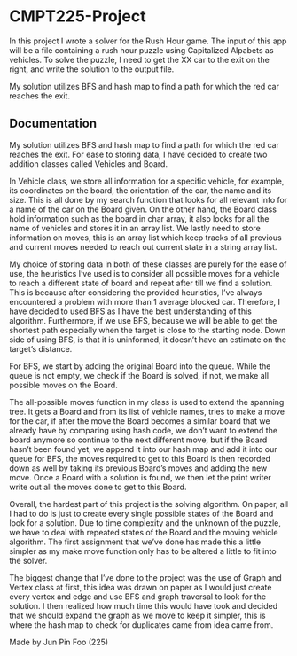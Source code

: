 # CMPT225-Project

In this project I wrote a solver for the Rush Hour game. The input of this app will be a file containing a rush hour puzzle using Capitalized Alpabets as vehicles. To solve the puzzle, I need to get the XX car to the exit on the right, and write the solution to the output file.

My solution utilizes BFS and hash map to find a path for which the red car reaches the exit. 

## Documentation
My solution utilizes BFS and hash map to find a path for which the red car reaches the exit. For ease to storing data, I have decided to create two addition classes called Vehicles and Board. 

In Vehicle class, we store all information for a specific vehicle, for example, its coordinates on the board, the orientation of the car, the name and its size. This is all done by my search function that looks for all relevant info for a name of the car on the Board given. On the other hand, the Board class hold information such as the board in char array, it also looks for all the name of vehicles and stores it in an array list. We lastly need to store information on moves, this is an array list which keep tracks of all previous and current moves needed to reach out current state in a string array list.

My choice of storing data in both of these classes are purely for the ease of use, the heuristics I’ve used is to consider all possible moves for a vehicle to reach a different state of board and repeat after till we find a solution. This is because after considering the provided heuristics, I’ve always encountered a problem with more than 1 average blocked car. Therefore, I have decided to used BFS as I have the best understanding of this algorithm. Furthermore, if we use BFS, because we will be able to get the shortest path especially when the target is close to the starting node. Down side of using BFS, is that it is uninformed, it doesn’t have an estimate on the target’s distance.

For BFS, we start by adding the original Board into the queue. While the queue is not empty, we check if the Board is solved, if not, we make all possible moves on the Board. 

The all-possible moves function in my class is used to extend the spanning tree. It gets a Board and from its list of vehicle names, tries to make a move for the car, if after the move the Board becomes a similar board that we already have by comparing using hash code, we don’t want to extend the board anymore so continue to the next different move, but if the Board hasn’t been found yet, we append it into our hash map and add it into our queue for BFS, the moves required to get to this Board is then recorded down as well by taking its previous Board’s moves and adding the new move. Once a Board with a solution is found, we then let the print writer write out all the moves done to get to this Board.

Overall, the hardest part of this project is the solving algorithm. On paper, all I had to do is just to create every single possible states of the Board and look for a solution. Due to time complexity and the unknown of the puzzle, we have to deal with repeated states of the Board and the moving vehicle algorithm. The first assignment that we’ve done has made this a little simpler as my make move function only has to be altered a little to fit into the solver.

The biggest change that I’ve done to the project was the use of Graph and Vertex class at first, this idea was drawn on paper as I would just create every vertex and edge and use BFS and graph traversal to look for the solution. I then realized how much time this would have took and decided that we should expand the graph as we move to keep it simpler, this is where the hash map to check for duplicates came from idea came from.

Made by Jun Pin Foo (225)
